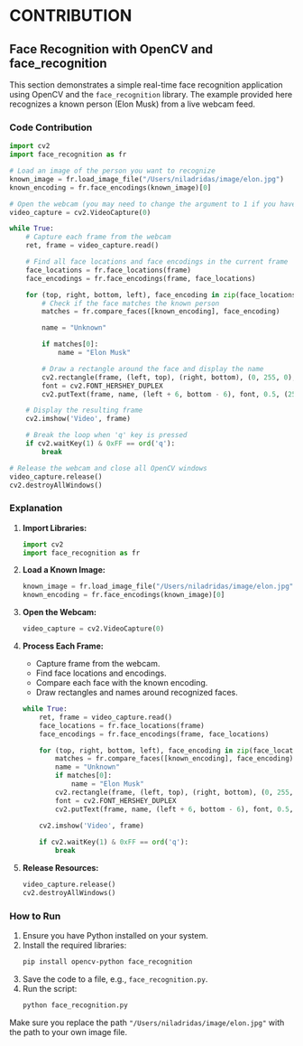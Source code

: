 # CONTRIBUTION

## Face Recognition with OpenCV and face_recognition

This section demonstrates a simple real-time face recognition application using OpenCV and the `face_recognition` library. The example provided here recognizes a known person (Elon Musk) from a live webcam feed.

### Code Contribution

```python
import cv2
import face_recognition as fr

# Load an image of the person you want to recognize
known_image = fr.load_image_file("/Users/niladridas/image/elon.jpg")
known_encoding = fr.face_encodings(known_image)[0]

# Open the webcam (you may need to change the argument to 1 if you have an external camera)
video_capture = cv2.VideoCapture(0)

while True:
    # Capture each frame from the webcam
    ret, frame = video_capture.read()

    # Find all face locations and face encodings in the current frame
    face_locations = fr.face_locations(frame)
    face_encodings = fr.face_encodings(frame, face_locations)

    for (top, right, bottom, left), face_encoding in zip(face_locations, face_encodings):
        # Check if the face matches the known person
        matches = fr.compare_faces([known_encoding], face_encoding)

        name = "Unknown"

        if matches[0]:
            name = "Elon Musk"

        # Draw a rectangle around the face and display the name
        cv2.rectangle(frame, (left, top), (right, bottom), (0, 255, 0), 2)
        font = cv2.FONT_HERSHEY_DUPLEX
        cv2.putText(frame, name, (left + 6, bottom - 6), font, 0.5, (255, 255, 255), 1)

    # Display the resulting frame
    cv2.imshow('Video', frame)

    # Break the loop when 'q' key is pressed
    if cv2.waitKey(1) & 0xFF == ord('q'):
        break

# Release the webcam and close all OpenCV windows
video_capture.release()
cv2.destroyAllWindows()
```

### Explanation

1. **Import Libraries:**
    ```python
    import cv2
    import face_recognition as fr
    ```

2. **Load a Known Image:**
    ```python
    known_image = fr.load_image_file("/Users/niladridas/image/elon.jpg")
    known_encoding = fr.face_encodings(known_image)[0]
    ```

3. **Open the Webcam:**
    ```python
    video_capture = cv2.VideoCapture(0)
    ```

4. **Process Each Frame:**
    - Capture frame from the webcam.
    - Find face locations and encodings.
    - Compare each face with the known encoding.
    - Draw rectangles and names around recognized faces.
    ```python
    while True:
        ret, frame = video_capture.read()
        face_locations = fr.face_locations(frame)
        face_encodings = fr.face_encodings(frame, face_locations)

        for (top, right, bottom, left), face_encoding in zip(face_locations, face_encodings):
            matches = fr.compare_faces([known_encoding], face_encoding)
            name = "Unknown"
            if matches[0]:
                name = "Elon Musk"
            cv2.rectangle(frame, (left, top), (right, bottom), (0, 255, 0), 2)
            font = cv2.FONT_HERSHEY_DUPLEX
            cv2.putText(frame, name, (left + 6, bottom - 6), font, 0.5, (255, 255, 255), 1)
        
        cv2.imshow('Video', frame)

        if cv2.waitKey(1) & 0xFF == ord('q'):
            break
    ```

5. **Release Resources:**
    ```python
    video_capture.release()
    cv2.destroyAllWindows()
    ```

### How to Run

1. Ensure you have Python installed on your system.
2. Install the required libraries:
    ```bash
    pip install opencv-python face_recognition
    ```
3. Save the code to a file, e.g., `face_recognition.py`.
4. Run the script:
    ```bash
    python face_recognition.py
    ```

Make sure you replace the path `"/Users/niladridas/image/elon.jpg"` with the path to your own image file.
